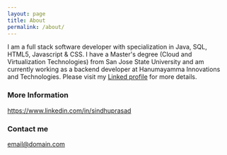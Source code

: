 ```yaml
---
layout: page
title: About
permalink: /about/
---
```


I am a full stack software developer with specialization in Java, SQL, HTML5, Javascript & CSS. I have a Master's degree (Cloud and Virtualization Technologies) from San Jose State University and am currently working as a backend developer at Hanumayamma Innovations and Technologies. Please visit my [Linked profile](https://www.linkedin.com/in/sindhuprasad) for more details.

### More Information

https://www.linkedin.com/in/sindhuprasad

### Contact me

[email@domain.com](mailto:sindhu.it@gmail.com)
